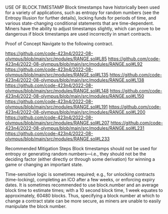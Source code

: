 USE OF BLOCK.TIMESTAMP
Block timestamps have historically been used for a variety of applications, such as entropy for random numbers (see the Entropy Illusion for further details), locking funds for periods of time, and various state-changing conditional statements that are time-dependent. Miners have the ability to adjust timestamps slightly, which can prove to be dangerous if block timestamps are used incorrectly in smart contracts.

Proof of Concept
Navigate to the following contract.

https://github.com/code-423n4/2022-08-olympus/blob/main/src/modules/RANGE.sol#L85
https://github.com/code-423n4/2022-08-olympus/blob/main/src/modules/RANGE.sol#L92
https://github.com/code-423n4/2022-08-olympus/blob/main/src/modules/RANGE.sol#L135
https://github.com/code-423n4/2022-08-olympus/blob/main/src/modules/RANGE.sol#L138
https://github.com/code-423n4/2022-08-olympus/blob/main/src/modules/RANGE.sol#L148
https://github.com/code-423n4/2022-08-olympus/blob/main/src/modules/RANGE.sol#L150
https://github.com/code-423n4/2022-08-olympus/blob/main/src/modules/RANGE.sol#L191
https://github.com/code-423n4/2022-08-olympus/blob/main/src/modules/RANGE.sol#L200
https://github.com/code-423n4/2022-08-olympus/blob/main/src/modules/RANGE.sol#L207
https://github.com/code-423n4/2022-08-olympus/blob/main/src/modules/RANGE.sol#L231
https://github.com/code-423n4/2022-08-olympus/blob/main/src/modules/RANGE.sol#L233

Recommended Mitigation Steps
Block timestamps should not be used for entropy or generating random numbers—i.e., they should not be the deciding factor (either directly or through some derivation) for winning a game or changing an important state.

Time-sensitive logic is sometimes required; e.g., for unlocking contracts (time-locking), completing an ICO after a few weeks, or enforcing expiry dates. It is sometimes recommended to use block.number and an average block time to estimate times; with a 10 second block time, 1 week equates to approximately, 60480 blocks. Thus, specifying a block number at which to change a contract state can be more secure, as miners are unable to easily manipulate the block number.